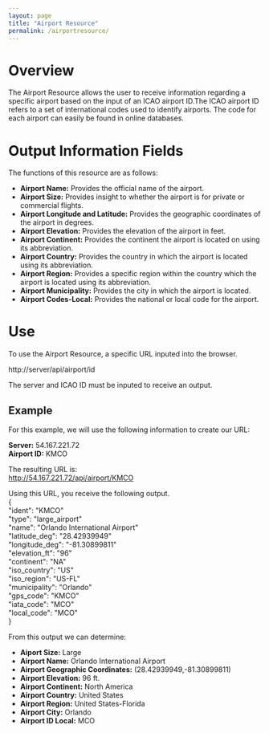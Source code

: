 ```yaml
---
layout: page
title: "Airport Resource"
permalink: /airportresource/
---  
```


# Overview  
The Airport Resource allows the user to receive information regarding a specific airport based on the input of an ICAO airport ID.The ICAO airport ID refers to a set of international codes used to identify airports. The code for each airport can easily be found in online databases.  
  
# Output Information Fields  
The functions of this resource are as follows:  

- **Airport Name:** Provides the official name of the airport.
- **Airport Size:** Provides insight to whether the airport is for private or commercial flights.
- **Airport Longitude and Latitude:** Provides the geographic coordinates of the airport in degrees. 
- **Airport Elevation:** Provides the elevation of the airport in feet.
- **Airport Continent:** Provides the continent the airport is located on using its abbreviation.
- **Airport Country:** Provides the country in which the airport is located using its abbreviation.
- **Airport Region:** Provides a specific region within the country which the airport is located using its abbreviation.
- **Airport Municipality:** Provides the city in which the airport is located.  
- **Airport Codes-Local:** Provides the national or local code for the airport.  

# Use  
To use the Airport Resource, a specific URL inputed into the browser.  
  
http://server/api/airport/id  

The server and ICAO ID must be inputed to receive an output. 

## Example

For this example, we will use the following information to create our URL:  

**Server:** 54.167.221.72   
**Airport ID:** KMCO
  
The resulting URL is:  
http://54.167.221.72/api/airport/KMCO

Using this URL, you receive the following output.  
{  
"ident": "KMCO"  
"type": "large_airport"  
"name": "Orlando International Airport"  
"latitude_deg": "28.42939949"  
"longitude_deg": "-81.30899811"  
"elevation_ft": "96"  
"continent": "NA"  
"iso_country": "US"  
"iso_region": "US-FL"  
"municipality": "Orlando"  
"gps_code": "KMCO"  
"iata_code": "MCO"  
"local_code": "MCO"  
} 

From this output we can determine:  

- **Aiport Size:** Large  
- **Airport Name:** Orlando International Airport  
- **Airport Geographic Coordinates:** (28.42939949,-81.30899811)  
- **Airport Elevation:** 96 ft.  
- **Airport Continent:** North America 
- **Airport Country:** United States  
- **Airport Region:** United States-Florida  
- **Airport City:** Orlando  
- **Airport ID Local:** MCO  
